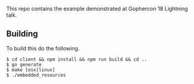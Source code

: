 This repo contains the example demonstrated at Gophercon 18 Lightning talk.

## Building

To build this do the following.

    $ cd client && npm install && npm run build && cd ..
    $ go generate
    $ make [osx|linux]
    $ ./embedded_resources